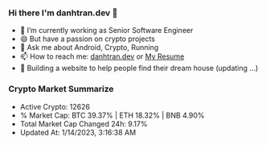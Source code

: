 ### Hi there I'm danhtran.dev 👋

- 🔭 I’m currently working as Senior Software Engineer
- 😄 But have a passion on crypto projects
- 💬 Ask me about Android, Crypto, Running 
- 📫 How to reach me: <a href="https://danhtran.dev" target="_blank">danhtran.dev</a> or <a href="Dan-Resume.pdf" target="_blank">My Resume</a>
- 🌱 Building a website to help people find their dream house (updating ...)

### Crypto Market Summarize
- Active Crypto: 12626
- % Market Cap: BTC 39.37% | ETH 18.32% | BNB 4.90%
- Total Market Cap Changed 24h: 9.17%
- Updated At: 1/14/2023, 3:16:38 AM

